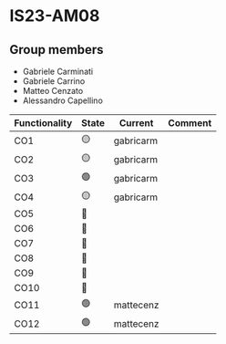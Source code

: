 # IS23-AM08

## Group members
* Gabriele Carminati
* Gabriele Carrino
* Matteo Cenzato
* Alessandro Capellino

| Functionality | State           | Current   | Comment |
|---------------|-----------------|-----------| ---- |
| CO1           | :yellow_circle: | gabricarm | |
| CO2           | :yellow_circle: | gabricarm | |
| CO3           | :green_circle:  | gabricarm | |
| CO4           | :yellow_circle: | gabricarm | |
| CO5           | :red_circle:    |  | |
| CO6           | :red_circle:    |  | |
| CO7           | :red_circle:    |  | |
| CO8           | :red_circle:    |  | |
| CO9           | :red_circle:    |  | |
| CO10          | :red_circle:    |  | |
| CO11          | :green_circle:  | mattecenz | |
| CO12          | :green_circle:  | mattecenz | |
